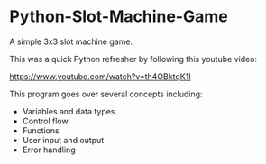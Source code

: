 # Python-Slot-Machine-Game
A simple 3x3 slot machine game.

This was a quick Python refresher by following this youtube video:

https://www.youtube.com/watch?v=th4OBktqK1I

This program goes over several concepts including:

- Variables and data types
- Control flow
- Functions
- User input and output
- Error handling


